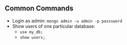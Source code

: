 ## Common Commands


+ Login as admin: `mongo admin -u admin -p passsword`
+ Show users of one particular database: 
    + `use my_db;`
    + `show users;`
